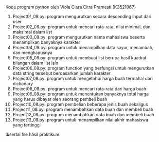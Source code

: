 Kode program python oleh Viola Clara Citra Pramesti (K3521067)

1) Project01_08.py: program mengurutkan secara descending input dari user
2) Project02_08.py: program untuk mencari rata-rata, nilai minimal, dan maksimal dalam list
3) Project03_08.py: program mengurutkan nama mahasiswa beserta menampilkan banyaknya karakter
4) Project04_08.py: program untuk menampilkan data sayur, menambah, dan menghapusnya
5) Project05_08.py: program untuk membuat list berupa hasil kuadrat bilangan dalam list lain
6) Project06_08.py: program function yang berfungsi untuk mengurutkan data string tersebut  berdasarkan jumlah karakter
7) Project07_08.py: program untuk mengetahui harga buah termahal dari dictionary
8) Project08_08.py: program untuk mencari rata-rata dari harga buah
9) Project09_08.py: program untuk menentukan banyaknya total harga yang harus dibayar oleh seorang pembeli buah
10) Project10_08.py: program pembelian beberapa jenis buah sekaligus
11) Project11_08.py: program menambahkan data buah dan membeli buah
12) Project12_08.py: program menambahkan data buah dan membeli buah
13) Project13_08.py: program untuk menampilkan nilai akhir mahasiswa yang tertinggi

disertai file hasil praktikum

